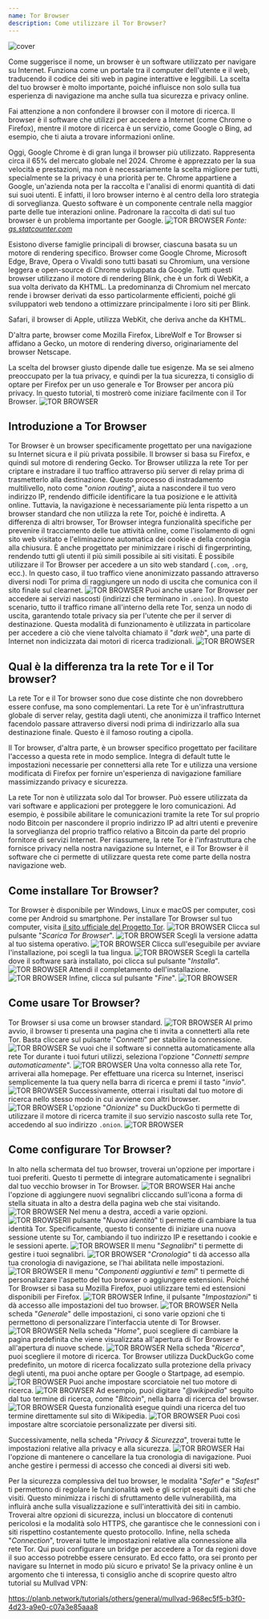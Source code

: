 ```yaml
---
name: Tor Browser
description: Come utilizzare il Tor Browser?
---
```

![cover](assets/cover.webp)

Come suggerisce il nome, un browser è un software utilizzato per navigare su Internet. Funziona come un portale tra il computer dell'utente e il web, traducendo il codice dei siti web in pagine interattive e leggibili. La scelta del tuo browser è molto importante, poiché influisce non solo sulla tua esperienza di navigazione ma anche sulla tua sicurezza e privacy online.

Fai attenzione a non confondere il browser con il motore di ricerca. Il browser è il software che utilizzi per accedere a Internet (come Chrome o Firefox), mentre il motore di ricerca è un servizio, come Google o Bing, ad esempio, che ti aiuta a trovare informazioni online.

Oggi, Google Chrome è di gran lunga il browser più utilizzato. Rappresenta circa il 65% del mercato globale nel 2024. Chrome è apprezzato per la sua velocità e prestazioni, ma non è necessariamente la scelta migliore per tutti, specialmente se la privacy è una priorità per te. Chrome appartiene a Google, un'azienda nota per la raccolta e l'analisi di enormi quantità di dati sui suoi utenti. E infatti, il loro browser interno è al centro della loro strategia di sorveglianza. Questo software è un componente centrale nella maggior parte delle tue interazioni online. Padronare la raccolta di dati sul tuo browser è un problema importante per Google.
![TOR BROWSER](assets/notext/01.webp)
*Fonte: [gs.statcounter.com](https://gs.statcounter.com/browser-market-share)*

Esistono diverse famiglie principali di browser, ciascuna basata su un motore di rendering specifico. Browser come Google Chrome, Microsoft Edge, Brave, Opera o Vivaldi sono tutti basati su Chromium, una versione leggera e open-source di Chrome sviluppata da Google. Tutti questi browser utilizzano il motore di rendering Blink, che è un fork di WebKit, a sua volta derivato da KHTML. La predominanza di Chromium nel mercato rende i browser derivati da esso particolarmente efficienti, poiché gli sviluppatori web tendono a ottimizzare principalmente i loro siti per Blink.

Safari, il browser di Apple, utilizza WebKit, che deriva anche da KHTML.

D'altra parte, browser come Mozilla Firefox, LibreWolf e Tor Browser si affidano a Gecko, un motore di rendering diverso, originariamente del browser Netscape.

La scelta del browser giusto dipende dalle tue esigenze. Ma se sei almeno preoccupato per la tua privacy, e quindi per la tua sicurezza, ti consiglio di optare per Firefox per un uso generale e Tor Browser per ancora più privacy. In questo tutorial, ti mostrerò come iniziare facilmente con il Tor Browser.
![TOR BROWSER](assets/notext/02.webp)

## Introduzione a Tor Browser

Tor Browser è un browser specificamente progettato per una navigazione su Internet sicura e il più privata possibile. Il browser si basa su Firefox, e quindi sul motore di rendering Gecko.
Tor Browser utilizza la rete Tor per criptare e instradare il tuo traffico attraverso più server di relay prima di trasmetterlo alla destinazione. Questo processo di instradamento multilivello, noto come "*onion routing*", aiuta a nascondere il tuo vero indirizzo IP, rendendo difficile identificare la tua posizione e le attività online. Tuttavia, la navigazione è necessariamente più lenta rispetto a un browser standard che non utilizza la rete Tor, poiché è indiretta.
A differenza di altri browser, Tor Browser integra funzionalità specifiche per prevenire il tracciamento delle tue attività online, come l'isolamento di ogni sito web visitato e l'eliminazione automatica dei cookie e della cronologia alla chiusura. È anche progettato per minimizzare i rischi di fingerprinting, rendendo tutti gli utenti il più simili possibile ai siti visitati.
È possibile utilizzare il Tor Browser per accedere a un sito web standard (`.com`, `.org`, ecc.). In questo caso, il tuo traffico viene anonimizzato passando attraverso diversi nodi Tor prima di raggiungere un nodo di uscita che comunica con il sito finale sul clearnet.
![TOR BROWSER](assets/notext/03.webp)
Puoi anche usare Tor Browser per accedere ai servizi nascosti (indirizzi che terminano in `.onion`). In questo scenario, tutto il traffico rimane all'interno della rete Tor, senza un nodo di uscita, garantendo totale privacy sia per l'utente che per il server di destinazione. Questa modalità di funzionamento è utilizzata in particolare per accedere a ciò che viene talvolta chiamato il "*dark web*", una parte di Internet non indicizzata dai motori di ricerca tradizionali.
![TOR BROWSER](assets/notext/04.webp)

## Qual è la differenza tra la rete Tor e il Tor browser?

La rete Tor e il Tor browser sono due cose distinte che non dovrebbero essere confuse, ma sono complementari. La rete Tor è un'infrastruttura globale di server relay, gestita dagli utenti, che anonimizza il traffico Internet facendolo passare attraverso diversi nodi prima di indirizzarlo alla sua destinazione finale. Questo è il famoso routing a cipolla.

Il Tor browser, d'altra parte, è un browser specifico progettato per facilitare l'accesso a questa rete in modo semplice. Integra di default tutte le impostazioni necessarie per connettersi alla rete Tor e utilizza una versione modificata di Firefox per fornire un'esperienza di navigazione familiare massimizzando privacy e sicurezza.

La rete Tor non è utilizzata solo dal Tor browser. Può essere utilizzata da vari software e applicazioni per proteggere le loro comunicazioni. Ad esempio, è possibile abilitare le comunicazioni tramite la rete Tor sul proprio nodo Bitcoin per nascondere il proprio indirizzo IP ad altri utenti e prevenire la sorveglianza del proprio traffico relativo a Bitcoin da parte del proprio fornitore di servizi Internet.
Per riassumere, la rete Tor è l'infrastruttura che fornisce privacy nella nostra navigazione su Internet, e il Tor Browser è il software che ci permette di utilizzare questa rete come parte della nostra navigazione web.

## Come installare Tor Browser?

Tor Browser è disponibile per Windows, Linux e macOS per computer, così come per Android su smartphone. Per installare Tor Browser sul tuo computer, visita [il sito ufficiale del Progetto Tor](https://www.torproject.org/).
![TOR BROWSER](assets/notext/05.webp)
Clicca sul pulsante "*Scarica Tor Browser*".
![TOR BROWSER](assets/notext/06.webp)
Scegli la versione adatta al tuo sistema operativo.
![TOR BROWSER](assets/notext/07.webp)
Clicca sull'eseguibile per avviare l'installazione, poi scegli la tua lingua.
![TOR BROWSER](assets/notext/08.webp)
Scegli la cartella dove il software sarà installato, poi clicca sul pulsante "*Installa*".
![TOR BROWSER](assets/notext/09.webp)
Attendi il completamento dell'installazione.
![TOR BROWSER](assets/notext/10.webp)
Infine, clicca sul pulsante "*Fine*".
![TOR BROWSER](assets/notext/11.webp)

## Come usare Tor Browser?

Tor Browser si usa come un browser standard.
![TOR BROWSER](assets/notext/12.webp)
Al primo avvio, il browser ti presenta una pagina che ti invita a connetterti alla rete Tor. Basta cliccare sul pulsante "*Connetti*" per stabilire la connessione.
![TOR BROWSER](assets/notext/13.webp)
Se vuoi che il software si connetta automaticamente alla rete Tor durante i tuoi futuri utilizzi, seleziona l'opzione "*Connetti sempre automaticamente*".
![TOR BROWSER](assets/notext/14.webp)
Una volta connesso alla rete Tor, arriverai alla homepage.
Per effettuare una ricerca su Internet, inserisci semplicemente la tua query nella barra di ricerca e premi il tasto "*invio*".
![TOR BROWSER](assets/notext/16.webp)
Successivamente, otterrai i risultati dal tuo motore di ricerca nello stesso modo in cui avviene con altri browser.
![TOR BROWSER](assets/notext/17.webp)
L'opzione "*Onionize*" su DuckDuckGo ti permette di utilizzare il motore di ricerca tramite il suo servizio nascosto sulla rete Tor, accedendo al suo indirizzo `.onion`.
![TOR BROWSER](assets/notext/18.webp)

## Come configurare Tor Browser?

In alto nella schermata del tuo browser, troverai un'opzione per importare i tuoi preferiti. Questo ti permette di integrare automaticamente i segnalibri dal tuo vecchio browser in Tor Browser.
![TOR BROWSER](assets/notext/19.webp)
Hai anche l'opzione di aggiungere nuovi segnalibri cliccando sull'icona a forma di stella situata in alto a destra della pagina web che stai visitando.
![TOR BROWSER](assets/notext/20.webp)
Nel menu a destra, accedi a varie opzioni.
![TOR BROWSER](assets/notext/21.webp)Il pulsante "*Nuova identità*" ti permette di cambiare la tua identità Tor. Specificamente, questo ti consente di iniziare una nuova sessione utente su Tor, cambiando il tuo indirizzo IP e resettando i cookie e le sessioni aperte.
![TOR BROWSER](assets/notext/22.webp)
Il menu "*Segnalibri*" ti permette di gestire i tuoi segnalibri.
![TOR BROWSER](assets/notext/23.webp)
"*Cronologia*" ti dà accesso alla tua cronologia di navigazione, se l'hai abilitata nelle impostazioni.
![TOR BROWSER](assets/notext/24.webp)
Il menu "*Componenti aggiuntivi e temi*" ti permette di personalizzare l'aspetto del tuo browser o aggiungere estensioni. Poiché Tor Browser si basa su Mozilla Firefox, puoi utilizzare temi ed estensioni disponibili per Firefox.
![TOR BROWSER](assets/notext/25.webp)
Infine, il pulsante "*Impostazioni*" ti dà accesso alle impostazioni del tuo browser.
![TOR BROWSER](assets/notext/26.webp)
Nella scheda "*Generale*" delle impostazioni, ci sono varie opzioni che ti permettono di personalizzare l'interfaccia utente di Tor Browser.
![TOR BROWSER](assets/notext/27.webp)
Nella scheda "*Home*", puoi scegliere di cambiare la pagina predefinita che viene visualizzata all'apertura di Tor Browser e all'apertura di nuove schede.
![TOR BROWSER](assets/notext/28.webp)
Nella scheda "*Ricerca*", puoi scegliere il motore di ricerca. Tor Browser utilizza DuckDuckGo come predefinito, un motore di ricerca focalizzato sulla protezione della privacy degli utenti, ma puoi anche optare per Google o Startpage, ad esempio.
![TOR BROWSER](assets/notext/29.webp)
Puoi anche impostare scorciatoie nel tuo motore di ricerca.
![TOR BROWSER](assets/notext/30.webp)
Ad esempio, puoi digitare "*@wikipedia*" seguito dal tuo termine di ricerca, come "*Bitcoin*", nella barra di ricerca del browser.
![TOR BROWSER](assets/notext/31.webp)
Questa funzionalità esegue quindi una ricerca del tuo termine direttamente sul sito di Wikipedia.
![TOR BROWSER](assets/notext/32.webp)
Puoi così impostare altre scorciatoie personalizzate per diversi siti.

Successivamente, nella scheda "*Privacy & Sicurezza*", troverai tutte le impostazioni relative alla privacy e alla sicurezza.
![TOR BROWSER](assets/notext/33.webp)
Hai l'opzione di mantenere o cancellare la tua cronologia di navigazione.
Puoi anche gestire i permessi di accesso che concedi ai diversi siti web.

Per la sicurezza complessiva del tuo browser, le modalità "*Safer*" e "*Safest*" ti permettono di regolare le funzionalità web e gli script eseguiti dai siti che visiti. Questo minimizza i rischi di sfruttamento delle vulnerabilità, ma influirà anche sulla visualizzazione e sull'interattività dei siti in cambio. Troverai altre opzioni di sicurezza, inclusi un bloccatore di contenuti pericolosi e la modalità solo HTTPS, che garantisce che le connessioni con i siti rispettino costantemente questo protocollo. Infine, nella scheda "*Connection*", troverai tutte le impostazioni relative alla connessione alla rete Tor. Qui puoi configurare un bridge per accedere a Tor da regioni dove il suo accesso potrebbe essere censurato. Ed ecco fatto, ora sei pronto per navigare su Internet in modo più sicuro e privato! Se la privacy online è un argomento che ti interessa, ti consiglio anche di scoprire questo altro tutorial su Mullvad VPN:

https://planb.network/tutorials/others/general/mullvad-968ec5f5-b3f0-4d23-a9e0-c07a3e85aaa8
